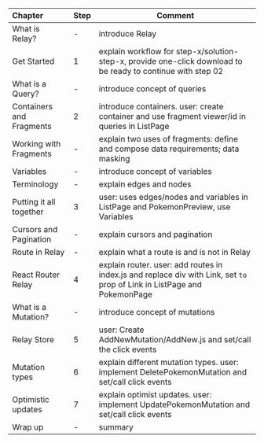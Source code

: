 | Chapter | Step  | Comment  |
|:--|---|---|
| What is Relay? | - | introduce Relay |
| Get Started  | 1 | explain workflow for step-x/solution-step-x, provide one-click download to be ready to continue with step 02 |
| What is a Query? | - | introduce concept of queries |
| Containers and Fragments | 2 | introduce containers. user: create container and use fragment viewer/id in queries in ListPage |
| Working with Fragments | - | explain two uses of fragments: define and compose data requirements; data masking |
| Variables | - | introduce concept of variables |
| Terminology | - | explain edges and nodes |
| Putting it all together | 3 | user: uses edges/nodes and variables in ListPage and PokemonPreview, use Variables |
| Cursors and Pagination | - | explain cursors and pagination|
| Route in Relay | - | explain what a route is and is not in Relay |
| React Router Relay | 4 | explain router. user: add routes in index.js and replace div with Link, set `to` prop of Link in ListPage and PokemonPage |
| What is a Mutation? | - | introduce concept of mutations |
| Relay Store | 5 | user: Create AddNewMutation/AddNew.js and set/call the click events |
| Mutation types | 6 | explain different mutation types. user: implement DeletePokemonMutation and set/call click events |
| Optimistic updates | 7 | explain optimist updates. user: implement UpdatePokemonMutation and set/call click events |
| Wrap up | - | summary |
